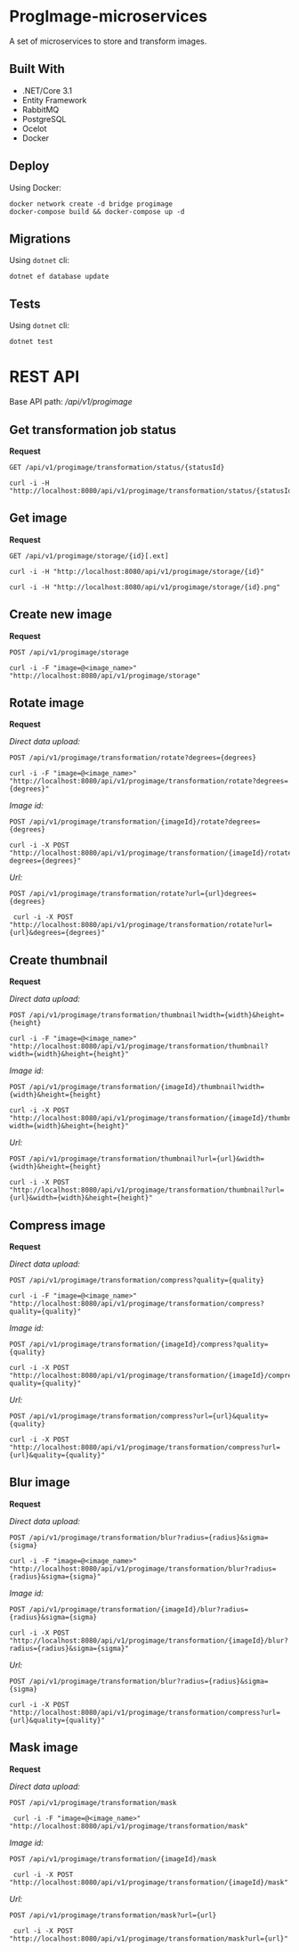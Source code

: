 ProgImage-microservices
=========
A set of microservices to store and transform images.

Built With
----------
* .NET/Core 3.1
* Entity Framework
* RabbitMQ
* PostgreSQL
* Ocelot
* Docker


Deploy
-------
Using Docker:
    
    docker network create -d bridge progimage
    docker-compose build && docker-compose up -d
   
   
Migrations
----------
Using `dotnet` cli:
    
    dotnet ef database update

Tests
-------
Using `dotnet` cli:

    dotnet test
 

REST API
========

Base API path: */api/v1/progimage*


Get transformation job status
------------------------------
**Request**

`GET /api/v1/progimage/transformation/status/{statusId}`

    curl -i -H "http://localhost:8080/api/v1/progimage/transformation/status/{statusId}"
    
Get image
-------------
**Request**

`GET /api/v1/progimage/storage/{id}[.ext]`

    curl -i -H "http://localhost:8080/api/v1/progimage/storage/{id}"

    curl -i -H "http://localhost:8080/api/v1/progimage/storage/{id}.png"

  
Create new image
------------------
**Request**

`POST /api/v1/progimage/storage`

    curl -i -F "image=@<image_name>" "http://localhost:8080/api/v1/progimage/storage"
  
Rotate image
---------------
**Request**

*Direct data upload:*

`POST /api/v1/progimage/transformation/rotate?degrees={degrees}`

    curl -i -F "image=@<image_name>" "http://localhost:8080/api/v1/progimage/transformation/rotate?degrees={degrees}"
    
*Image id:*

`POST /api/v1/progimage/transformation/{imageId}/rotate?degrees={degrees}`

    curl -i -X POST "http://localhost:8080/api/v1/progimage/transformation/{imageId}/rotate?degrees={degrees}"
   
*Url:*

`POST /api/v1/progimage/transformation/rotate?url={url}degrees={degrees}`

     curl -i -X POST "http://localhost:8080/api/v1/progimage/transformation/rotate?url={url}&degrees={degrees}"
 
   
Create thumbnail
------------------

**Request**

*Direct data upload:*

`POST /api/v1/progimage/transformation/thumbnail?width={width}&height={height}`

    curl -i -F "image=@<image_name>" "http://localhost:8080/api/v1/progimage/transformation/thumbnail?width={width}&height={height}"
    
*Image id:*

`POST /api/v1/progimage/transformation/{imageId}/thumbnail?width={width}&height={height}`

    curl -i -X POST "http://localhost:8080/api/v1/progimage/transformation/{imageId}/thumbnail?width={width}&height={height}"
   
*Url:*

`POST /api/v1/progimage/transformation/thumbnail?url={url}&width={width}&height={height}`

    curl -i -X POST "http://localhost:8080/api/v1/progimage/transformation/thumbnail?url={url}&width={width}&height={height}"

Compress image
-----------------

**Request**

*Direct data upload:*

`POST /api/v1/progimage/transformation/compress?quality={quality}`

    curl -i -F "image=@<image_name>" "http://localhost:8080/api/v1/progimage/transformation/compress?quality={quality}"
    
*Image id:*

`POST /api/v1/progimage/transformation/{imageId}/compress?quality={quality}`

    curl -i -X POST "http://localhost:8080/api/v1/progimage/transformation/{imageId}/compress?quality={quality}"
   
*Url:*

`POST /api/v1/progimage/transformation/compress?url={url}&quality={quality}`

    curl -i -X POST "http://localhost:8080/api/v1/progimage/transformation/compress?url={url}&quality={quality}"

Blur image
-----------------

**Request**

*Direct data upload:*

`POST /api/v1/progimage/transformation/blur?radius={radius}&sigma={sigma}`

    curl -i -F "image=@<image_name>" "http://localhost:8080/api/v1/progimage/transformation/blur?radius={radius}&sigma={sigma}"
    
*Image id:*

`POST /api/v1/progimage/transformation/{imageId}/blur?radius={radius}&sigma={sigma}`

    curl -i -X POST "http://localhost:8080/api/v1/progimage/transformation/{imageId}/blur?radius={radius}&sigma={sigma}"
   
*Url:*

`POST /api/v1/progimage/transformation/blur?radius={radius}&sigma={sigma}`

    curl -i -X POST "http://localhost:8080/api/v1/progimage/transformation/compress?url={url}&quality={quality}"
    
 Mask image
 -----------------
 
 **Request**
 
 *Direct data upload:*
 
 `POST /api/v1/progimage/transformation/mask`
 
     curl -i -F "image=@<image_name>" "http://localhost:8080/api/v1/progimage/transformation/mask"
     
 *Image id:*
 
 `POST /api/v1/progimage/transformation/{imageId}/mask`
 
     curl -i -X POST "http://localhost:8080/api/v1/progimage/transformation/{imageId}/mask"
    
 *Url:*
 
 `POST /api/v1/progimage/transformation/mask?url={url}`
 
     curl -i -X POST "http://localhost:8080/api/v1/progimage/transformation/mask?url={url}"